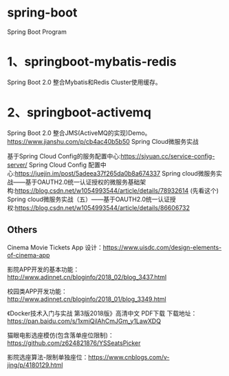 # spring-boot
Spring Boot Program

# 1、springboot-mybatis-redis
Spring Boot 2.0 整合Mybatis和Redis Cluster使用缓存。

# 2、springboot-activemq
Spring Boot 2.0 整合JMS(ActiveMQ的实现)Demo。
https://www.jianshu.com/p/cb4ac40b5b50 Spring Cloud微服务实战

基于Spring Cloud Config的服务配置中心:https://sjyuan.cc/service-config-server/
Spring Cloud Config 配置中心:https://juejin.im/post/5adeea37f265da0b8a674337
Spring cloud微服务实战——基于OAUTH2.0统一认证授权的微服务基础架构:https://blog.csdn.net/w1054993544/article/details/78932614 (先看这个)
Spring cloud微服务实战（五）——基于OAUTH2.0统一认证授权:https://blog.csdn.net/w1054993544/article/details/86606732







## Others
Cinema Movie Tickets App 设计：https://www.uisdc.com/design-elements-of-cinema-app

影院APP开发的基本功能：http://www.adinnet.cn/bloginfo/2018_02/blog_3437.html

校园类APP开发功能：http://www.adinnet.cn/bloginfo/2018_01/blog_3349.html

《Docker技术入门与实战 第3版2018版》高清中文 PDF下载 下载地址：https://pan.baidu.com/s/1xmiQilAhCmJGm_y1LawXDQ

猫眼电影选座模仿(包含落单座位限制)：https://github.com/z624821876/YSSeatsPicker

影院选座算法-限制单独座位：https://www.cnblogs.com/v-jing/p/4180129.html



